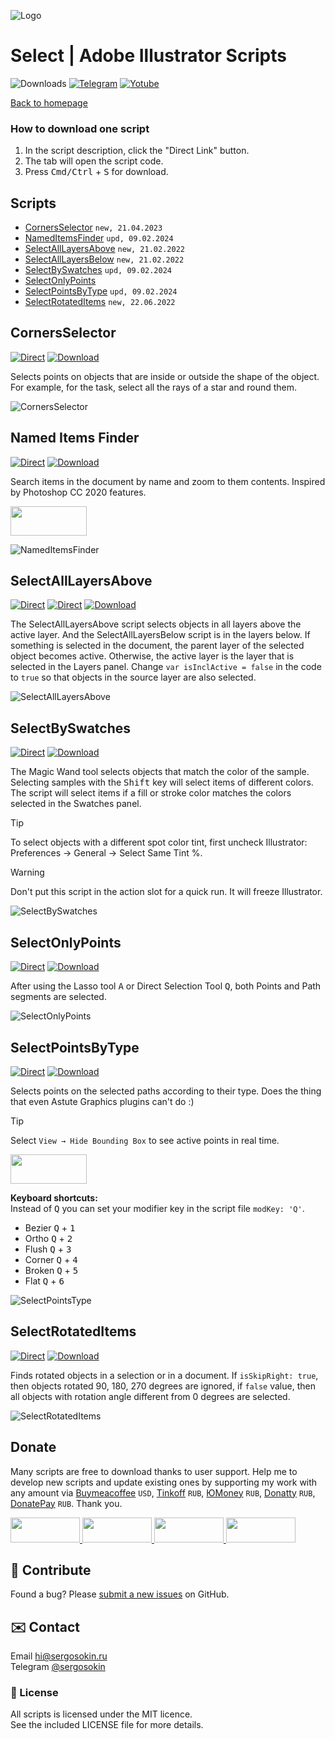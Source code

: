![Logo](https://i.ibb.co/mF018gV/emblem.png)

# Select | Adobe Illustrator Scripts

![Downloads](https://img.shields.io/badge/Downloads-26k-27CF7D.svg) [![Telegram](https://img.shields.io/badge/Telegram%20Channel-%40aiscripts-0088CC.svg)](https://t.me/aiscripts) [![Yotube](https://img.shields.io/badge/Youtube-%40SergOsokinArt-FF0000.svg)](https://www.youtube.com/c/SergOsokinArt/videos)

[Back to homepage](../README.md)

### How to download one script 
1. In the script description, click the "Direct Link" button.
2. The tab will open the script code.
3. Press <kbd>Cmd/Ctrl</kbd> + <kbd>S</kbd> for download.

## Scripts
* [CornersSelector](https://github.com/creold/illustrator-scripts/blob/master/md/Select.md#cornersselector) `new, 21.04.2023`
* [NamedItemsFinder](https://github.com/creold/illustrator-scripts/blob/master/md/Select.md#named-items-finder) `upd, 09.02.2024`
* [SelectAllLayersAbove](https://github.com/creold/illustrator-scripts/blob/master/md/Select.md#selectalllayersabove) `new, 21.02.2022`
* [SelectAllLayersBelow](https://github.com/creold/illustrator-scripts/blob/master/md/Select.md#selectalllayersabove) `new, 21.02.2022`
* [SelectBySwatches](https://github.com/creold/illustrator-scripts/blob/master/md/Select.md#selectbyswatches) `upd, 09.02.2024`
* [SelectOnlyPoints](https://github.com/creold/illustrator-scripts/blob/master/md/Select.md#selectonlypoints)
* [SelectPointsByType](https://github.com/creold/illustrator-scripts/blob/master/md/Select.md#selectpointsbytype) `upd, 09.02.2024`
* [SelectRotatedItems](https://github.com/creold/illustrator-scripts/blob/master/md/Select.md#selectrotateditems) `new, 22.06.2022`

## CornersSelector
[![Direct](https://img.shields.io/badge/Direct%20Link-CornersSelector.jsx-FF6900.svg)](https://rebrand.ly/corslctr) [![Download](https://img.shields.io/badge/Download%20All-Zip%20archive-0088CC.svg)](https://bit.ly/2M0j95N)

Selects points on objects that are inside or outside the shape of the object. For example, for the task, select all the rays of a star and round them.

![CornersSelector](https://i.ibb.co/Jy12pLW/Corners-Selector.gif)

## Named Items Finder
[![Direct](https://img.shields.io/badge/Direct%20Link-NamedItemsFinder.jsx-FF6900.svg)](https://rebrand.ly/itemsfinder) [![Download](https://img.shields.io/badge/Download%20All-Zip%20archive-0088CC.svg)](https://bit.ly/2M0j95N)

Search items in the document by name and zoom to them contents. Inspired by Photoshop CC 2020 features.   

<a href="https://youtu.be/30AwGPf_2Wk">
  <img width="122" height="47" src="https://i.ibb.co/fqdwXL6/youtube-badge.png">
</a>

![NamedItemsFinder](https://i.ibb.co/QDVtnXP/demo-Named-Items-Finder.gif)

## SelectAllLayersAbove
[![Direct](https://img.shields.io/badge/Direct%20Link-SelectAllLayersAbove.jsx-FF6900.svg)](https://rebrand.ly/sellyrabv) [![Direct](https://img.shields.io/badge/Direct%20Link-SelectAllLayersBelow.jsx-FF6900.svg)](https://rebrand.ly/sellyrblw) [![Download](https://img.shields.io/badge/Download%20All-Zip%20archive-0088CC.svg)](https://bit.ly/2M0j95N)

The SelectAllLayersAbove script selects objects in all layers above the active layer. And the SelectAllLayersBelow script is in the layers below. If something is selected in the document, the parent layer of the selected object becomes active. Otherwise, the active layer is the layer that is selected in the Layers panel. Change `var isInclActive = false` in the code to `true` so that objects in the source layer are also selected.

![SelectAllLayersAbove](https://i.ibb.co/t3f2Mvr/Select-All-Layers-Above.gif)

## SelectBySwatches
[![Direct](https://img.shields.io/badge/Direct%20Link-SelectBySwatches.jsx-FF6900.svg)](https://rebrand.ly/selbyswat) [![Download](https://img.shields.io/badge/Download%20All-Zip%20archive-0088CC.svg)](https://bit.ly/2M0j95N)

The Magic Wand tool selects objects that match the color of the sample. Selecting samples with the <kbd>Shift</kbd> key will select items of different colors. The script will select items if a fill or stroke color matches the colors selected in the Swatches panel.

> [!TIP]   
> To select objects with a different spot color tint, first uncheck Illustrator: Preferences → General → Select Same Tint %.

> [!WARNING]   
> Don't put this script in the action slot for a quick run. It will freeze Illustrator.

![SelectBySwatches](https://i.ibb.co/JR5h4pq/Select-By-Swatches.gif)

## SelectOnlyPoints
[![Direct](https://img.shields.io/badge/Direct%20Link-SelectOnlyPoints.jsx-FF6900.svg)](https://rebrand.ly/selonlypts) [![Download](https://img.shields.io/badge/Download%20All-Zip%20archive-0088CC.svg)](https://bit.ly/2M0j95N)

After using the Lasso tool <kbd>A</kbd> or Direct Selection Tool <kbd>Q</kbd>, both Points and Path segments are selected. 

![SelectOnlyPoints](https://i.ibb.co/NF7bbpQ/demo-Select-Only-Points.gif)

## SelectPointsByType
[![Direct](https://img.shields.io/badge/Direct%20Link-SelectPointsByType.jsx-FF6900.svg)](https://rebrand.ly/selptsbyty) [![Download](https://img.shields.io/badge/Download%20All-Zip%20archive-0088CC.svg)](https://bit.ly/2M0j95N)

Selects points on the selected paths according to their type. Does the thing that even Astute Graphics plugins can't do :)   

> [!TIP]   
> Select `View → Hide Bounding Box` to see active points in real time.   

<a href="https://youtu.be/pjHmBDLIWbw">
  <img width="122" height="47" src="https://i.ibb.co/fqdwXL6/youtube-badge.png">
</a>

**Keyboard shortcuts:**   
Instead of <kbd>Q</kbd> you can set your modifier key in the script file `modKey: 'Q'`.
   
* Bezier <kbd>Q</kbd> + <kbd>1</kbd>
* Ortho <kbd>Q</kbd> + <kbd>2</kbd>
* Flush <kbd>Q</kbd> + <kbd>3</kbd>
* Corner <kbd>Q</kbd> + <kbd>4</kbd>
* Broken <kbd>Q</kbd> + <kbd>5</kbd>
* Flat <kbd>Q</kbd> + <kbd>6</kbd>

![SelectPointsType](https://i.ibb.co/1MTyHx8/Select-Points-By-Type.gif)

## SelectRotatedItems
[![Direct](https://img.shields.io/badge/Direct%20Link-SelectRotatedItems.jsx-FF6900.svg)](https://rebrand.ly/selrotdit) [![Download](https://img.shields.io/badge/Download%20All-Zip%20archive-0088CC.svg)](https://bit.ly/2M0j95N)

Finds rotated objects in a selection or in a document. If `isSkipRight: true`, then objects rotated 90, 180, 270 degrees are ignored, if `false` value, then all objects with rotation angle different from 0 degrees are selected.

![SelectRotatedItems](https://i.ibb.co/7YpGm9M/Select-Rotated-Items.gif)

## Donate
Many scripts are free to download thanks to user support. Help me to develop new scripts and update existing ones by supporting my work with any amount via [Buymeacoffee] `USD`, [Tinkoff] `RUB`, [ЮMoney] `RUB`, [Donatty] `RUB`, [DonatePay] `RUB`. Thank you.

[Buymeacoffee]: https://www.buymeacoffee.com/aiscripts
[Tinkoff]: https://www.tinkoff.ru/rm/osokin.sergey127/SN67U9405/
[ЮMoney]: https://yoomoney.ru/to/410011149615582
[Donatty]: https://donatty.com/sergosokin
[DonatePay]: https://new.donatepay.ru/@osokin

<a href="https://www.buymeacoffee.com/aiscripts">
  <img width="111" height="40" src="https://i.ibb.co/0ssTJQ1/bmc-badge.png">
</a>

<a href="https://yoomoney.ru/to/410011149615582">
  <img width="111" height="40" src="https://i.ibb.co/wwrYWJ5/yoomoney-badge.png">
</a>

<a href="https://donatty.com/sergosokin">
  <img width="111" height="40" src="https://i.ibb.co/s61FGCn/donatty-badge.png">
</a>

<a href="https://new.donatepay.ru/@osokin">
  <img width="111" height="40" src="https://i.ibb.co/0KJ94ND/donatepay-badge.png">
</a>

## 🤝 Contribute

Found a bug? Please [submit a new issues](https://github.com/creold/illustrator-scripts/issues) on GitHub.

## ✉️ Contact
Email <hi@sergosokin.ru>  
Telegram [@sergosokin](https://t.me/sergosokin)

### 📝 License

All scripts is licensed under the MIT licence.  
See the included LICENSE file for more details.